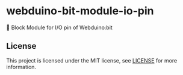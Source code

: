 # webduino-bit-module-io-pin
🔌 Block Module for I/O pin of Webduino:bit

## License
This project is licensed under the MIT license, see [LICENSE](LICENSE) for more information.
